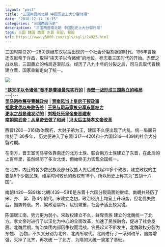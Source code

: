 ```yaml
---
layout: "post"
title: "三国两晋南北朝 中国历史上大分裂时期"
date: "2018-12-17 16:15"
categories: "三国两晋历史"
description: "三国两晋南北朝 中国历史上大分裂时期"
tags: 三国 魏国 西晋 东晋 吴国，蜀国
url: https://www.y5000.com/zgls/sglj/24925.html
---
```






三国时期(220—280)是继东汉以后出现的一个社会分裂割据的时代。196年曹操迁汉献帝于许昌，取得“挟天子以令诸侯”的地位，标志着三国时代的开始。赤壁之战以后，三国鼎立的格局逐渐形成。经历了八九十年的分裂之后，司马氏取代曹魏建立晋，国家重新走向了统一。

![](https://img.y5000.com/uploads/allimg/170811/8-1FQ116200G49.jpg)

**[“挟天子以令诸侯”竟不是曹操最先实行的](https://www.y5000.com/zgls/sglj/24742.html)** |
**[赤壁一战形成三国鼎立的格局](https://www.y5000.com/zgls/sglj/24743.html)**  
---|---  
**[司马昭欲篡夺曹魏政权](https://www.y5000.com/zgls/sglj/24745.html)** |
**[贾南风当上皇后干预政事](https://www.y5000.com/zgls/sglj/24744.html)**  
**[祖逖北伐以失败告终](https://www.y5000.com/zgls/sglj/24746.html)** |
**[王导与司马家族分享东晋权力](https://www.y5000.com/zgls/sglj/24751.html)**  
**[淝水之战是谁发动的](https://www.y5000.com/zgls/sglj/24756.html)** |
**[刘裕处死皇帝废晋建宋](https://www.y5000.com/zgls/sglj/24758.html)**  
**[南朝梁武帝：从皇帝去做了和尚](https://www.y5000.com/zgls/sglj/24759.html)** |
**[冯太后主持孝文帝改革](https://www.y5000.com/zgls/nb/24761.html)**  
  
西晋(280—316)政治腐朽，大封子弟为王，建国不久便出现了内乱，统一局面只维持了 30多年，
历史便进入了东晋(317—420)和十六国(316—439)的社会大分裂时期。

在南方，晋王室司马睿依靠南迁的北方士族、联合南方士族建立了东晋，在此后的上百年里，虽然经历了多次北伐，但始终无力实现全国统一。

在北方，内迁的各少数民族及部分汉族人先后建立起20多个政权，建立政权的主要是5个少数民族，维系时间较长的政权有16个，所以历史上称其为“五胡十六国”。

南朝(420—589)和北朝(439—581)是东晋十六国分裂局面的继续。南朝共经历了宋、齐、
梁、陈4个朝代。宋建立之初，政治经济上均呈上升趋势，但北伐失败后，国势转衰。齐、梁政治腐朽，赋役繁重，社会矛盾比较尖锐。

陈偏居江南，势力更为弱小。宋政权建立不久，鲜卑贵族
建立的北魏统一了北方。孝文帝时进行了以汉化为中心的全面改革，加速了民族融合，促进了社会发展。北魏后期，统治集团内部因争权而混战，农民起义不断发生，北魏政权分裂为东魏、
西魏，不久又分别为北齐、北周所取代。北周进行了一系列改革，国势增强，灭掉了北齐，再次统 一了北方，为隋的大统一奠定了基础。

